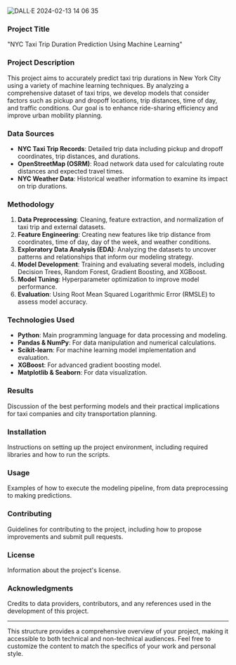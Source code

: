 
![DALL·E 2024-02-13 14 06 35](https://github.com/exelero565/Project_5/assets/97280394/bba491b8-b7f5-40df-b5ca-141228e6f9cd)

### Project Title
"NYC Taxi Trip Duration Prediction Using Machine Learning"

### Project Description
This project aims to accurately predict taxi trip durations in New York City using a variety of machine learning techniques. By analyzing a comprehensive dataset of taxi trips, we develop models that consider factors such as pickup and dropoff locations, trip distances, time of day, and traffic conditions. Our goal is to enhance ride-sharing efficiency and improve urban mobility planning.

### Data Sources
- **NYC Taxi Trip Records**: Detailed trip data including pickup and dropoff coordinates, trip distances, and durations.
- **OpenStreetMap (OSRM)**: Road network data used for calculating route distances and expected travel times.
- **NYC Weather Data**: Historical weather information to examine its impact on trip durations.

### Methodology
1. **Data Preprocessing**: Cleaning, feature extraction, and normalization of taxi trip and external datasets.
2. **Feature Engineering**: Creating new features like trip distance from coordinates, time of day, day of the week, and weather conditions.
3. **Exploratory Data Analysis (EDA)**: Analyzing the datasets to uncover patterns and relationships that inform our modeling strategy.
4. **Model Development**: Training and evaluating several models, including Decision Trees, Random Forest, Gradient Boosting, and XGBoost.
5. **Model Tuning**: Hyperparameter optimization to improve model performance.
6. **Evaluation**: Using Root Mean Squared Logarithmic Error (RMSLE) to assess model accuracy.

### Technologies Used
- **Python**: Main programming language for data processing and modeling.
- **Pandas & NumPy**: For data manipulation and numerical calculations.
- **Scikit-learn**: For machine learning model implementation and evaluation.
- **XGBoost**: For advanced gradient boosting model.
- **Matplotlib & Seaborn**: For data visualization.

### Results
Discussion of the best performing models and their practical implications for taxi companies and city transportation planning.

### Installation
Instructions on setting up the project environment, including required libraries and how to run the scripts.

### Usage
Examples of how to execute the modeling pipeline, from data preprocessing to making predictions.

### Contributing
Guidelines for contributing to the project, including how to propose improvements and submit pull requests.

### License
Information about the project's license.

### Acknowledgments
Credits to data providers, contributors, and any references used in the development of this project.

---

This structure provides a comprehensive overview of your project, making it accessible to both technical and non-technical audiences. Feel free to customize the content to match the specifics of your work and personal style.
